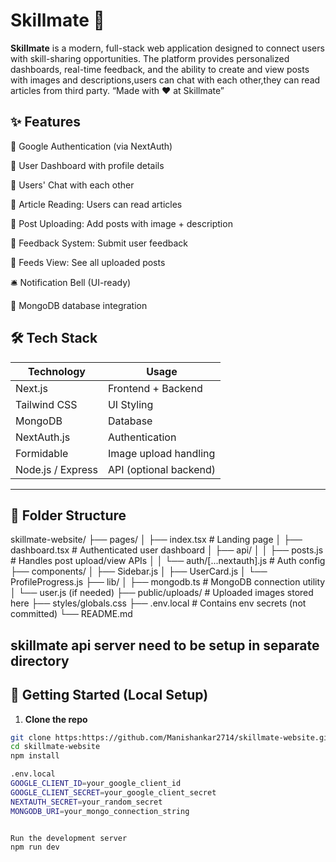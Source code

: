 # Skillmate 🚀

**Skillmate** is a modern, full-stack web application designed to connect users with skill-sharing opportunities. The platform provides personalized dashboards, real-time feedback, and the ability to create and view posts with images and descriptions,users can chat with each other,they can read articles from third party.
“Made with ❤️ at Skillmate”

## ✨ Features

🔐 Google Authentication (via NextAuth)

🧾 User Dashboard with profile details

💬 Users' Chat with each other

📰 Article Reading: Users can read articles

🧠 Post Uploading: Add posts with image + description

📢 Feedback System: Submit user feedback

📰 Feeds View: See all uploaded posts

🛎️ Notification Bell (UI-ready)

💾 MongoDB database integration


## 🛠️ Tech Stack

| Technology       | Usage                    |
|------------------|--------------------------|
| Next.js          | Frontend + Backend       |
| Tailwind CSS     | UI Styling               |
| MongoDB          | Database                 |
| NextAuth.js      | Authentication           |
| Formidable       | Image upload handling    |
| Node.js / Express| API (optional backend)   |

---

## 📁 Folder Structure

skillmate-website/
├── pages/
│ ├── index.tsx # Landing page
│ ├── dashboard.tsx # Authenticated user dashboard
│ ├── api/
│ │ ├── posts.js # Handles post upload/view APIs
│ │ └── auth/[...nextauth].js # Auth config
├── components/
│ ├── Sidebar.js
│ ├── UserCard.js
│ └── ProfileProgress.js
├── lib/
│ ├── mongodb.ts # MongoDB connection utility
│ └── user.js (if needed)
├── public/uploads/ # Uploaded images stored here
├── styles/globals.css
├── .env.local # Contains env secrets (not committed)
└── README.md

skillmate api server need to be setup in separate directory
---

## 🧪 Getting Started (Local Setup)

1. **Clone the repo**

```bash
git clone https:https://github.com/Manishankar2714/skillmate-website.git
cd skillmate-website
npm install

.env.local
GOOGLE_CLIENT_ID=your_google_client_id
GOOGLE_CLIENT_SECRET=your_google_client_secret
NEXTAUTH_SECRET=your_random_secret
MONGODB_URI=your_mongo_connection_string


Run the development server
npm run dev
